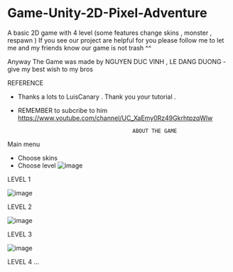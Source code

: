 # Game-Unity-2D-Pixel-Adventure
A basic 2D game with 4 level (some features change skins , monster , respawn )
  If you see our project are helpful for you 
  please follow me to let me and my friends know our game is not trash  ^^
  
  
Anyway The Game was made by NGUYEN DUC VINH , LE DANG DUONG -  give my best wish to my bros

REFERENCE
  - Thanks a lots to LuisCanary . Thank you your tutorial .
  - REMEMBER to subcribe to him https://www.youtube.com/channel/UC_XaEmy0Rz49GkrhtpzqWlw

                                            ABOUT THE GAME
Main menu
  - Choose skins 
  - Choose level 
 ![image](https://user-images.githubusercontent.com/49112998/114526332-160b2a00-9c71-11eb-8387-48ec9c5e37e1.png)

LEVEL 1
                                        
![image](https://user-images.githubusercontent.com/49112998/114526121-e1976e00-9c70-11eb-901d-d306aefacaad.png)

LEVEL 2

![image](https://user-images.githubusercontent.com/49112998/114526516-42bf4180-9c71-11eb-93f6-fa56f96f6352.png)

LEVEL 3

![image](https://user-images.githubusercontent.com/49112998/114526604-5bc7f280-9c71-11eb-99cb-7617189ad825.png)

LEVEL 4
...


